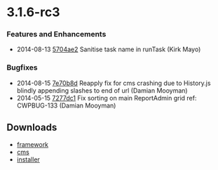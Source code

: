 # 3.1.6-rc3

### Features and Enhancements

 * 2014-08-13 [5704ae2](https://github.com/silverstripe/sapphire/commit/5704ae2) Sanitise task name in runTask (Kirk Mayo)

### Bugfixes

 * 2014-08-15 [7e70b8d](https://github.com/silverstripe/sapphire/commit/7e70b8d) Reapply fix for cms crashing due to History.js blindly appending slashes to end of url (Damian Mooyman)
 * 2014-05-15 [7277dc1](https://github.com/silverstripe/silverstripe-cms/commit/7277dc1) Fix sorting on main ReportAdmin grid ref: CWPBUG-133 (Damian Mooyman)

## Downloads

 * [framework](https://github.com/silverstripe/silverstripe-framework/releases/tag/3.1.6-rc3)
 * [cms](https://github.com/silverstripe/silverstripe-cms/releases/tag/3.1.6-rc3)
 * [installer](https://github.com/silverstripe/silverstripe-installer/releases/tag/3.1.6-rc3)

